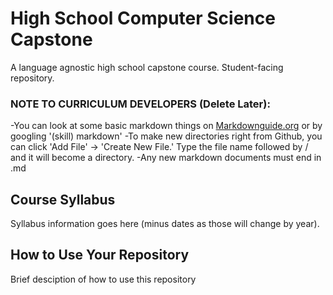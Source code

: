 # High School Computer Science Capstone
A language agnostic high school capstone course. Student-facing repository.

### NOTE TO CURRICULUM DEVELOPERS (Delete Later):
-You can look at some basic markdown things on [Markdownguide.org](https://www.markdownguide.org/basic-syntax/) or by googling '(skill) markdown'
-To make new directories right from Github, you can click 'Add File' -> 'Create New File.' Type the file name followed by / and it will become a directory.
-Any new markdown documents must end in .md

## Course Syllabus
Syllabus information goes here (minus dates as those will change by year).

## How to Use Your Repository
Brief desciption of how to use this repository
